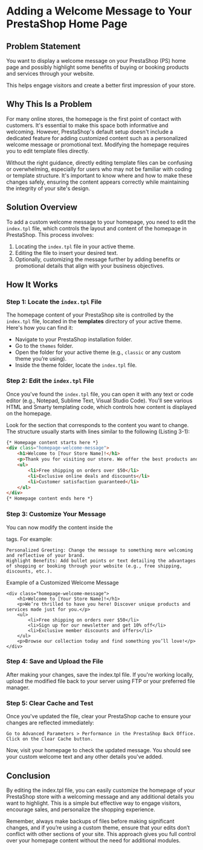 # Adding a Welcome Message to Your PrestaShop Home Page

## Problem Statement

You want to display a welcome message on your PrestaShop (PS) home page and possibly
highlight some benefits of buying or booking products and services through your website. 

This helps engage visitors and create a better first impression of your store.

## Why This Is a Problem
For many online stores, the homepage is the first point of contact with customers. It's essential to make this space both informative and welcoming. However, PrestaShop's default setup doesn't include a dedicated feature for adding customized content such as a personalized welcome message or promotional text. Modifying the homepage requires you to edit template files directly.

Without the right guidance, directly editing template files can be confusing or overwhelming, especially for users who may not be familiar with coding or template structure. It's important to know where and how to make these changes safely, ensuring the content appears correctly while maintaining the integrity of your site's design.

## Solution Overview
To add a custom welcome message to your homepage, you need to edit the `index.tpl` file, which controls the layout and content of the homepage in PrestaShop. This process involves:

1. Locating the `index.tpl` file in your active theme.
2. Editing the file to insert your desired text.
3. Optionally, customizing the message further by adding benefits or promotional details that align with your business objectives.

## How It Works

### Step 1: Locate the `index.tpl` File
The homepage content of your PrestaShop site is controlled by the `index.tpl` file, located in the **templates** directory of your active theme. Here's how you can find it:

- Navigate to your PrestaShop installation folder.
- Go to the `themes` folder.
- Open the folder for your active theme (e.g., `classic` or any custom theme you’re using).
- Inside the theme folder, locate the `index.tpl` file.

### Step 2: Edit the `index.tpl` File
Once you've found the `index.tpl` file, you can open it with any text or code editor (e.g., Notepad, Sublime Text, Visual Studio Code). You'll see various HTML and Smarty templating code, which controls how content is displayed on the homepage.

Look for the section that corresponds to the content you want to change. The structure usually starts with lines similar to the following (Listing 3-1):

```html
{* Homepage content starts here *}
<div class="homepage-welcome-message">
    <h1>Welcome to [Your Store Name]!</h1>
    <p>Thank you for visiting our store. We offer the best products and services, made with care and quality.</p>
    <ul>
        <li>Free shipping on orders over $50</li>
        <li>Exclusive online deals and discounts</li>
        <li>Customer satisfaction guaranteed</li>
    </ul>
</div>
{* Homepage content ends here *}
```

### Step 3: Customize Your Message

You can now modify the content inside the <div class="homepage-welcome-message"> tags. For example:

    Personalized Greeting: Change the message to something more welcoming and reflective of your brand.
    Highlight Benefits: Add bullet points or text detailing the advantages of shopping or booking through your website (e.g., free shipping, discounts, etc.).

Example of a Customized Welcome Message

```
<div class="homepage-welcome-message">
    <h1>Welcome to [Your Store Name]!</h1>
    <p>We’re thrilled to have you here! Discover unique products and services made just for you.</p>
    <ul>
        <li>Free shipping on orders over $50</li>
        <li>Sign up for our newsletter and get 10% off</li>
        <li>Exclusive member discounts and offers</li>
    </ul>
    <p>Browse our collection today and find something you’ll love!</p>
</div>
```

### Step 4: Save and Upload the File

After making your changes, save the index.tpl file. If you're working locally, upload the modified file back to your server using FTP or your preferred file manager.

### Step 5: Clear Cache and Test

Once you've updated the file, clear your PrestaShop cache to ensure your changes are reflected immediately:

    Go to Advanced Parameters > Performance in the PrestaShop Back Office.
    Click on the Clear Cache button.

Now, visit your homepage to check the updated message. You should see your custom welcome text and any other details you've added.

## Conclusion

By editing the index.tpl file, you can easily customize the homepage of your PrestaShop store with a welcoming message and any additional details you want to highlight. This is a simple but effective way to engage visitors, encourage sales, and personalize the shopping experience.

Remember, always make backups of files before making significant changes, and if you’re using a custom theme, ensure that your edits don’t conflict with other sections of your site. This approach gives you full control over your homepage content without the need for additional modules.

